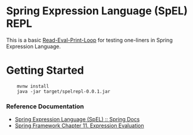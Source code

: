# Spring Expression Language (SpEL) REPL

This is a basic [Read-Eval-Print-Loop](https://en.wikipedia.org/wiki/Read%E2%80%93eval%E2%80%93print_loop) for testing one-liners in Spring Expression Language.

# Getting Started

        mvnw install
        java -jar target/spelrepl-0.0.1.jar

### Reference Documentation

* [Spring Expression Language (SpEL) :: Spring Docs](https://spring.getdocs.org/en-US/spring-framework-docs/docs/spring-core/expressions/expressions.html)
* [Spring Framework Chapter 11. Expression Evaluation](http://www.springframework.net/doc-latest/reference/html/expressions.html)

